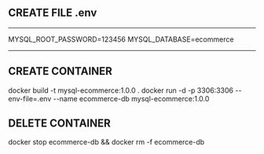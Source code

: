## CREATE FILE .env
____
MYSQL_ROOT_PASSWORD=123456
MYSQL_DATABASE=ecommerce
____

## CREATE CONTAINER
docker build -t mysql-ecommerce:1.0.0 .
docker run -d -p 3306:3306 --env-file=.env --name ecommerce-db mysql-ecommerce:1.0.0

## DELETE CONTAINER
docker stop ecommerce-db && docker rm -f ecommerce-db
